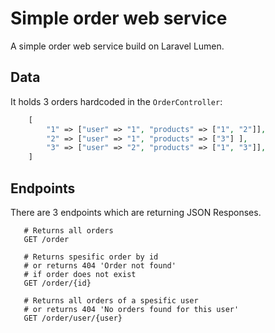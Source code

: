 # Simple order web service

A simple order web service build on Laravel Lumen.

Data
-----------
It holds 3 orders hardcoded in the `OrderController`:
```php
    [
        "1" => ["user" => "1", "products" => ["1", "2"]],
        "2" => ["user" => "1", "products" => ["3"] ],
        "3" => ["user" => "2", "products" => ["1", "3"]],
    ]
```

Endpoints
-----------
There are 3 endpoints which are returning JSON Responses.

```
   # Returns all orders
   GET /order 
   
   # Returns spesific order by id
   # or returns 404 'Order not found'
   # if order does not exist
   GET /order/{id}
   
   # Returns all orders of a spesific user
   # or returns 404 'No orders found for this user'
   GET /order/user/{user}
```